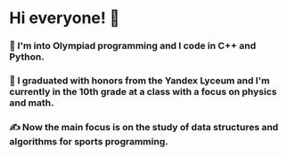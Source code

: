 # Hi everyone! 👋

### 🧠 I'm into Olympiad programming and I code in C++ and Python. 
### 🏫 I graduated with honors from the Yandex Lyceum and I'm currently in the 10th grade at a class with a focus on physics and math.
### ✍ Now the main focus is on the study of data structures and algorithms for sports programming.
